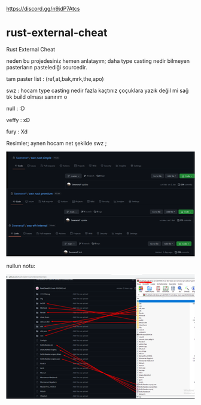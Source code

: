 https://discord.gg/n9jdP7Atcs
# rust-external-cheat
Rust External Cheat

neden bu projedesiniz hemen anlatayım;
daha type casting nedir bilmeyen pasterların pastelediği sourcedir.

tam paster list : (ref,at,bak,mrk,the,apo)

swz : hocam type casting nedir fazla kaçtınız çoçuklara yazık değil mi sağ tık build olması sanırım o 

null : :D

veffy : xD

fury : Xd

Resimler;
aynen hocam net şekilde swz ;

![res1](https://github.com/orcunxrd/rust-external-cheat/blob/main/images/aynen%20hocam.png?raw=true)

nullun notu:

![res2](https://github.com/orcunxrd/rust-external-cheat/blob/main/allahim.png?raw=true)
